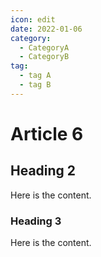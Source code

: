 ```yaml
---
icon: edit
date: 2022-01-06
category:
  - CategoryA
  - CategoryB
tag:
  - tag A
  - tag B
---
```


# Article 6

## Heading 2

Here is the content.

### Heading 3

Here is the content.
